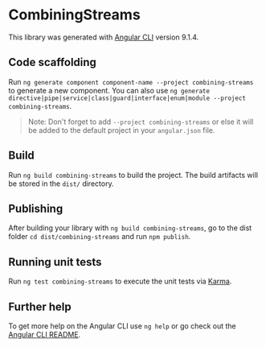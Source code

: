 # CombiningStreams

This library was generated with [Angular CLI](https://github.com/angular/angular-cli) version 9.1.4.

## Code scaffolding

Run `ng generate component component-name --project combining-streams` to generate a new component. You can also use `ng generate directive|pipe|service|class|guard|interface|enum|module --project combining-streams`.
> Note: Don't forget to add `--project combining-streams` or else it will be added to the default project in your `angular.json` file. 

## Build

Run `ng build combining-streams` to build the project. The build artifacts will be stored in the `dist/` directory.

## Publishing

After building your library with `ng build combining-streams`, go to the dist folder `cd dist/combining-streams` and run `npm publish`.

## Running unit tests

Run `ng test combining-streams` to execute the unit tests via [Karma](https://karma-runner.github.io).

## Further help

To get more help on the Angular CLI use `ng help` or go check out the [Angular CLI README](https://github.com/angular/angular-cli/blob/master/README.md).
